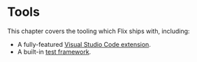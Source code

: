 # Tools

This chapter covers the tooling which Flix ships with, including:

- A fully-featured [Visual Studio Code extension](./vscode.md).
- A built-in [test framework](./test-framework.md).
